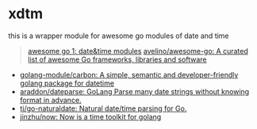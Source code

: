 # xdtm

this is a wrapper module for awesome go modules of date and time

> [awesome go 1: date&time modules](https://github.com/xwjdsh/awesome-go-extra)
> [avelino/awesome-go: A curated list of awesome Go frameworks, libraries and software](https://github.com/avelino/awesome-go#date-and-time)

- [golang-module/carbon: A simple, semantic and developer-friendly golang package for datetime](https://github.com/golang-module/carbon)
- [araddon/dateparse: GoLang Parse many date strings without knowing format in advance.](https://github.com/araddon/dateparse)
- [tj/go-naturaldate: Natural date/time parsing for Go.](https://github.com/tj/go-naturaldate)
- [jinzhu/now: Now is a time toolkit for golang](https://github.com/jinzhu/now)
